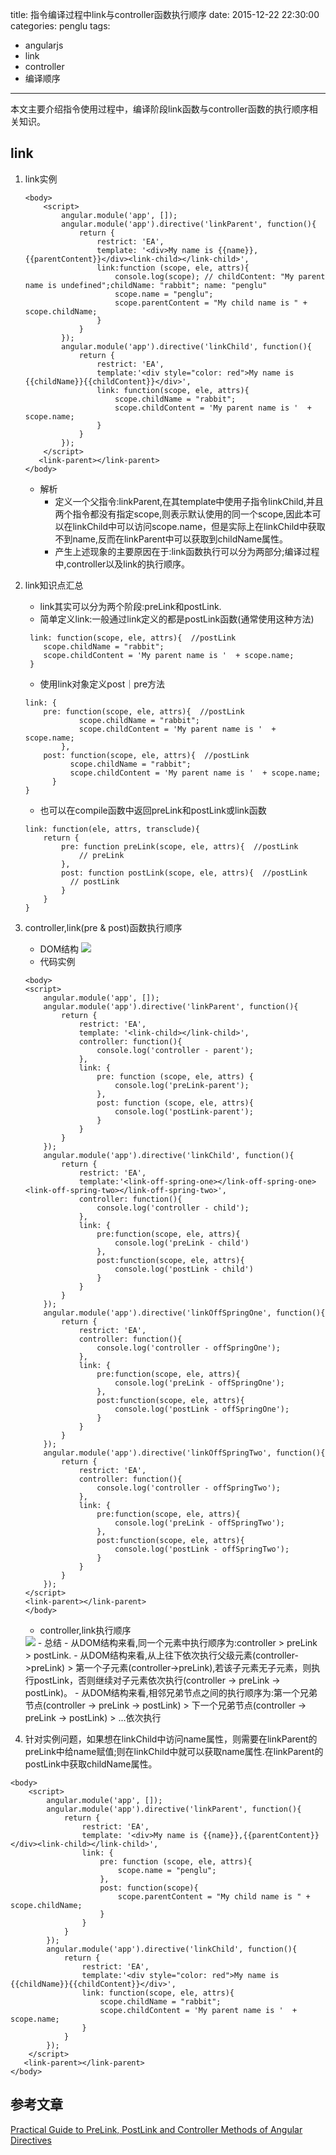 title: 指令编译过程中link与controller函数执行顺序
date: 2015-12-22 22:30:00
categories: penglu
tags: 
- angularjs
- link
- controller
- 编译顺序
---

本文主要介绍指令使用过程中，编译阶段link函数与controller函数的执行顺序相关知识。

<!-- more -->
## link
1. link实例

    ```
    <body>
        <script>
            angular.module('app', []);
            angular.module('app').directive('linkParent', function(){
                return {
                    restrict: 'EA',
                    template: '<div>My name is {{name}},{{parentContent}}</div><link-child></link-child>',
                    link:function (scope, ele, attrs){
                        console.log(scope); // childContent: "My parent name is undefined";childName: "rabbit"; name: "penglu"
                        scope.name = "penglu";
                        scope.parentContent = "My child name is " + scope.childName;
                    }
                }
            });
            angular.module('app').directive('linkChild', function(){
                return {
                    restrict: 'EA',
                    template:'<div style="color: red">My name is {{childName}}{{childContent}}</div>',
                    link: function(scope, ele, attrs){
                        scope.childName = "rabbit";
                        scope.childContent = 'My parent name is '  + scope.name;
                    }
                }
            });
        </script>
       <link-parent></link-parent>
    </body>
    ```
    - 解析
        - 定义一个父指令:linkParent,在其template中使用子指令linkChild,并且两个指令都没有指定scope,则表示默认使用的同一个scope,因此本可以在linkChild中可以访问scope.name，但是实际上在linkChild中获取不到name,反而在linkParent中可以获取到childName属性。
        - 产生上述现象的主要原因在于:link函数执行可以分为两部分;编译过程中,controller以及link的执行顺序。
2. link知识点汇总
    - link其实可以分为两个阶段:preLink和postLink.
    - 简单定义link:一般通过link定义的都是postLink函数(通常使用这种方法)
    ```
     link: function(scope, ele, attrs){  //postLink
        scope.childName = "rabbit";
        scope.childContent = 'My parent name is '  + scope.name;
     }
    ```
    - 使用link对象定义post｜pre方法
    ```
    link: {
        pre: function(scope, ele, attrs){  //postLink
                scope.childName = "rabbit";
                scope.childContent = 'My parent name is '  + scope.name;
            },
        post: function(scope, ele, attrs){  //postLink
              scope.childName = "rabbit";
              scope.childContent = 'My parent name is '  + scope.name;
          }
    }
    ```
    - 也可以在compile函数中返回preLink和postLink或link函数
    ```
    link: function(ele, attrs, transclude){
        return {
            pre: function preLink(scope, ele, attrs){  //postLink
                // preLink
            },
            post: function postLink(scope, ele, attrs){  //postLink
              // postLink
            }
        }
    }
    ```
3. controller,link(pre & post)函数执行顺序
    - DOM结构
       <img src="http://tututu.oss.aliyuncs.com/dom.png">
    - 代码实例
    ```
    <body>
    <script>
        angular.module('app', []);
        angular.module('app').directive('linkParent', function(){
            return {
                restrict: 'EA',
                template: '<link-child></link-child>',
                controller: function(){
                    console.log('controller - parent');
                },
                link: {
                    pre: function (scope, ele, attrs) {
                        console.log('preLink-parent');
                    },
                    post: function (scope, ele, attrs){
                        console.log('postLink-parent');
                    }
                }
            }
        });
        angular.module('app').directive('linkChild', function(){
            return {
                restrict: 'EA',
                template:'<link-off-spring-one></link-off-spring-one><link-off-spring-two></link-off-spring-two>',
                controller: function(){
                    console.log('controller - child');
                },
                link: {
                    pre:function(scope, ele, attrs){
                        console.log('preLink - child')
                    },
                    post:function(scope, ele, attrs){
                        console.log('postLink - child')
                    }
                }
            }
        });
        angular.module('app').directive('linkOffSpringOne', function(){
            return {
                restrict: 'EA',
                controller: function(){
                    console.log('controller - offSpringOne');
                },
                link: {
                    pre:function(scope, ele, attrs){
                        console.log('preLink - offSpringOne');
                    },
                    post:function(scope, ele, attrs){
                        console.log('postLink - offSpringOne');
                    }
                }
            }
        });
        angular.module('app').directive('linkOffSpringTwo', function(){
            return {
                restrict: 'EA',
                controller: function(){
                    console.log('controller - offSpringTwo');
                },
                link: {
                    pre:function(scope, ele, attrs){
                        console.log('preLink - offSpringTwo');
                    },
                    post:function(scope, ele, attrs){
                        console.log('postLink - offSpringTwo');
                    }
                }
            }
        });
    </script>
    <link-parent></link-parent>
    </body>
    ```
    - controller,link执行顺序
    <img src="http://tututu.oss.aliyuncs.com/excute.png">
    - 总结
        - 从DOM结构来看,同一个元素中执行顺序为:controller > preLink > postLink.
        - 从DOM结构来看,从上往下依次执行父级元素(controller->preLink) > 第一个子元素(controller->preLink),若该子元素无子元素，则执行postLink，否则继续对子元素依次执行(controller -> preLink -> postLink)。
        - 从DOM结构来看,相邻兄弟节点之间的执行顺序为:第一个兄弟节点(controller -> preLink -> postLink) > 下一个兄弟节点(controller -> preLink -> postLink) > ...依次执行
4. 针对实例问题，如果想在linkChild中访问name属性，则需要在linkParent的preLink中给name赋值;则在linkChild中就可以获取name属性.在linkParent的postLink中获取childName属性。
```
<body>
    <script>
        angular.module('app', []);
        angular.module('app').directive('linkParent', function(){
            return {
                restrict: 'EA',
                template: '<div>My name is {{name}},{{parentContent}}</div><link-child></link-child>',
                link: {
                    pre: function (scope, ele, attrs){
                        scope.name = "penglu";
                    },
                    post: function(scope){
                        scope.parentContent = "My child name is " + scope.childName;
                    }
                }
            }
        });
        angular.module('app').directive('linkChild', function(){
            return {
                restrict: 'EA',
                template:'<div style="color: red">My name is {{childName}}{{childContent}}</div>',
                link: function(scope, ele, attrs){
                    scope.childName = "rabbit";
                    scope.childContent = 'My parent name is '  + scope.name;
                }
            }
        });
    </script>
   <link-parent></link-parent>
</body>
```
## 参考文章
[Practical Guide to PreLink, PostLink and Controller Methods of Angular Directives](http://www.undefinednull.com/2014/07/07/practical-guide-to-prelink-postlink-and-controller-methods-of-angular-directives/)
